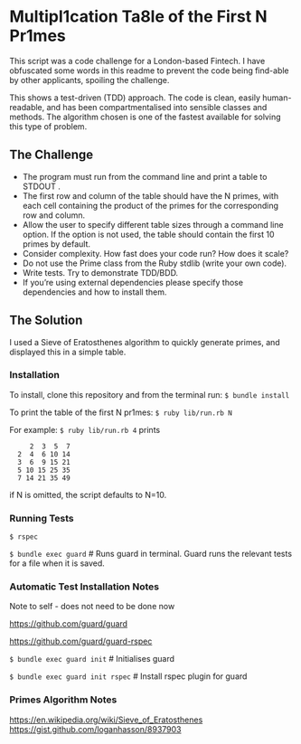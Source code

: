 # Multipl1cation Ta8le of the First N Pr1mes

This script was a code challenge for a London-based Fintech. I have obfuscated some words in this readme to prevent the code being find-able by other applicants, spoiling the challenge.

This shows a test-driven (TDD) approach. The code is clean, easily human-readable, and has been compartmentalised into sensible classes and methods. The algorithm chosen is one of the fastest available for solving this type of problem.

## The Challenge

* The program must run from the command line and print a table to
STDOUT .
* The first row and column of the table should have the N primes, with each cell
containing the product of the primes for the corresponding row and column.
* Allow the user to specify different table sizes through a command line option. If the
option is not used, the table should contain the first 10 primes by default.
* Consider complexity. How fast does your code run? How does it scale?
* Do not use the Prime class from the Ruby stdlib (write your own code).
* Write tests. Try to demonstrate TDD/BDD.
* If you’re using external dependencies please specify those dependencies and how
to install them.

## The Solution

I used a Sieve of Eratosthenes algorithm to quickly generate primes, and displayed this in a simple table.

### Installation

To install, clone this repository and from the terminal run:
`$ bundle install`

To print the table of the first N pr1mes:
`$ ruby lib/run.rb N`

For example: `$ ruby lib/run.rb 4` prints
```
     2  3  5  7
  2  4  6 10 14
  3  6  9 15 21
  5 10 15 25 35
  7 14 21 35 49
```

if N is omitted, the script defaults to N=10.

### Running Tests
`$ rspec`

`$ bundle exec guard` # Runs guard in terminal. Guard runs the relevant tests for a file when it is saved.

### Automatic Test Installation Notes

Note to self - does not need to be done now

https://github.com/guard/guard

https://github.com/guard/guard-rspec

`$ bundle exec guard init` # Initialises guard

`$ bundle exec guard init rspec` # Install rspec plugin for guard

### Primes Algorithm Notes

https://en.wikipedia.org/wiki/Sieve_of_Eratosthenes
https://gist.github.com/loganhasson/8937903
